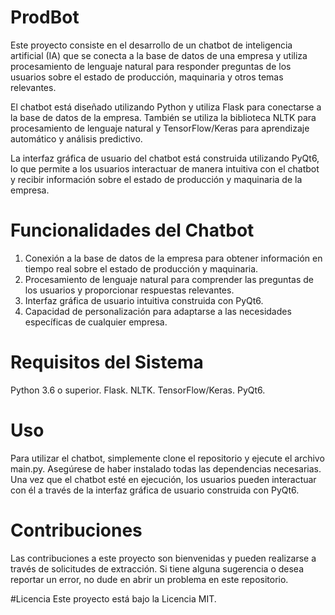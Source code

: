 # ProdBot
Este proyecto consiste en el desarrollo de un chatbot de inteligencia artificial (IA) que se conecta a la base de datos de una empresa y utiliza procesamiento de lenguaje natural para responder preguntas de los usuarios sobre el estado de producción, maquinaria y otros temas relevantes.

El chatbot está diseñado utilizando Python y utiliza Flask para conectarse a la base de datos de la empresa. También se utiliza la biblioteca NLTK para procesamiento de lenguaje natural y TensorFlow/Keras para aprendizaje automático y análisis predictivo.

La interfaz gráfica de usuario del chatbot está construida utilizando PyQt6, lo que permite a los usuarios interactuar de manera intuitiva con el chatbot y recibir información sobre el estado de producción y maquinaria de la empresa.


# Funcionalidades del Chatbot
1. Conexión a la base de datos de la empresa para obtener información en tiempo real sobre el estado de producción y maquinaria.
2. Procesamiento de lenguaje natural para comprender las preguntas de los usuarios y proporcionar respuestas relevantes.
3. Interfaz gráfica de usuario intuitiva construida con PyQt6.
4. Capacidad de personalización para adaptarse a las necesidades específicas de cualquier empresa.

# Requisitos del Sistema
Python 3.6 o superior.
Flask.
NLTK.
TensorFlow/Keras.
PyQt6.

# Uso
Para utilizar el chatbot, simplemente clone el repositorio y ejecute el archivo main.py. Asegúrese de haber instalado todas las dependencias necesarias. Una vez que el chatbot esté en ejecución, los usuarios pueden interactuar con él a través de la interfaz gráfica de usuario construida con PyQt6.

# Contribuciones

Las contribuciones a este proyecto son bienvenidas y pueden realizarse a través de solicitudes de extracción. Si tiene alguna sugerencia o desea reportar un error, no dude en abrir un problema en este repositorio.

#Licencia
Este proyecto está bajo la Licencia MIT.
